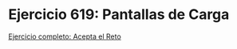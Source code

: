 # Ejercicio 619: Pantallas de Carga

[Ejercicio completo: Acepta el Reto](https://aceptaelreto.com/problem/statement.php?id=619)
